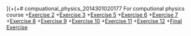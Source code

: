 ]{+{+# compuational_physics_2014301020177
For computional physics course
+[Exercise 2](https://www.zybuluo.com/yzpwez369/note/504368)
+[Exercise 3](https://www.zybuluo.com/yzpwez369/note/514539)
+[Exercise 5](https://www.zybuluo.com/yzpwez369/note/534108)
+[Exercise 6](https://www.zybuluo.com/yzpwez369/note/542389)
+[Exercise 7](https://www.zybuluo.com/yzpwez369/note/557910)
+[Exercise 8](https://www.zybuluo.com/yzpwez369/note/565835)
+[Exercise 9](https://www.zybuluo.com/yzpwez369/note/573499)
+[Exercise 10](https://www.zybuluo.com/yzpwez369/note/581825)
+[Exercise 11](https://www.zybuluo.com/yzpwez369/note/590053)
+[Exercise 12](https://www.zybuluo.com/yzpwez369/note/597787)
+[Final Exercise](https://www.zybuluo.com/yzpwez369/note/624036)
